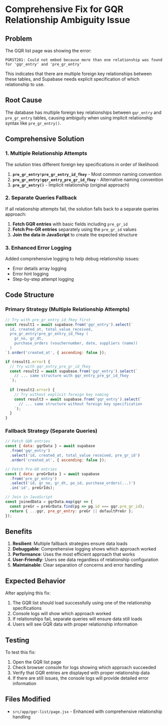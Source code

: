 # Comprehensive Fix for GQR Relationship Ambiguity Issue

## Problem
The GQR list page was showing the error:
```
PGRST201: Could not embed because more than one relationship was found for 'gqr_entry' and 'pre_gr_entry'
```

This indicates that there are multiple foreign key relationships between these tables, and Supabase needs explicit specification of which relationship to use.

## Root Cause
The database has multiple foreign key relationships between `gqr_entry` and `pre_gr_entry` tables, causing ambiguity when using implicit relationship syntax like `pre_gr_entry()`.

## Comprehensive Solution

### 1. Multiple Relationship Attempts
The solution tries different foreign key specifications in order of likelihood:

1. **`pre_gr_entry!pre_gr_entry_id_fkey`** - Most common naming convention
2. **`pre_gr_entry!gqr_entry_pre_gr_id_fkey`** - Alternative naming convention  
3. **`pre_gr_entry()`** - Implicit relationship (original approach)

### 2. Separate Queries Fallback
If all relationship attempts fail, the solution falls back to a separate queries approach:

1. **Fetch GQR entries** with basic fields including `pre_gr_id`
2. **Fetch Pre-GR entries** separately using the `pre_gr_id` values
3. **Join the data in JavaScript** to create the expected structure

### 3. Enhanced Error Logging
Added comprehensive logging to help debug relationship issues:
- Error details array logging
- Error hint logging
- Step-by-step attempt logging

## Code Structure

### Primary Strategy (Multiple Relationship Attempts)
```javascript
// Try with pre_gr_entry_id_fkey first
const result1 = await supabase.from('gqr_entry').select(`
  id, created_at, total_value_received,
  pre_gr_entry!pre_gr_entry_id_fkey (
    gr_no, gr_dt,
    purchase_orders (vouchernumber, date, suppliers (name))
  )
`).order('created_at', { ascending: false });

if (result1.error) {
  // Try with gqr_entry_pre_gr_id_fkey
  const result2 = await supabase.from('gqr_entry').select(`
    // ... same structure with gqr_entry_pre_gr_id_fkey
  `);
  
  if (result2.error) {
    // Try without explicit foreign key naming
    const result3 = await supabase.from('gqr_entry').select(`
      // ... same structure without foreign key specification
    `);
  }
}
```

### Fallback Strategy (Separate Queries)
```javascript
// Fetch GQR entries
const { data: gqrData } = await supabase
  .from('gqr_entry')
  .select('id, created_at, total_value_received, pre_gr_id')
  .order('created_at', { ascending: false });

// Fetch Pre-GR entries
const { data: preGrData } = await supabase
  .from('pre_gr_entry')
  .select('id, gr_no, gr_dt, po_id, purchase_orders(...)')
  .in('id', preGrIds);

// Join in JavaScript
const joinedData = gqrData.map(gqr => {
  const preGr = preGrData.find(pg => pg.id === gqr.pre_gr_id);
  return { ...gqr, pre_gr_entry: preGr || defaultPreGr };
});
```

## Benefits

1. **Resilient**: Multiple fallback strategies ensure data loads
2. **Debuggable**: Comprehensive logging shows which approach worked
3. **Performance**: Uses the most efficient approach that works
4. **User-Friendly**: Users see data regardless of relationship configuration
5. **Maintainable**: Clear separation of concerns and error handling

## Expected Behavior

After applying this fix:
1. The GQR list should load successfully using one of the relationship specifications
2. Console logs will show which approach worked
3. If relationships fail, separate queries will ensure data still loads
4. Users will see GQR data with proper relationship information

## Testing

To test this fix:
1. Open the GQR list page
2. Check browser console for logs showing which approach succeeded
3. Verify that GQR entries are displayed with proper relationship data
4. If there are still issues, the console logs will provide detailed error information

## Files Modified
- `src/app/gqr-list/page.jsx` - Enhanced with comprehensive relationship handling
